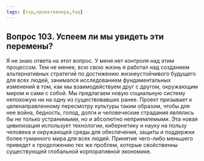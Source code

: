 ```yaml
---
tags: [tvp,проектвенера,faq]
---
```

## Вопрос 103. Успеем ли мы увидеть эти перемены?

Я не знаю ответа на этот вопрос. У меня нет контроля над этим процессом. Тем не менее, всю свою жизнь я работал над созданием альтернативных стратегий по достижению жизнеустойчивого будущего для всех людей, занимался исследованием фундаментальных изменений в том, как мы взаимодействуем друг с другом, окружающим миром и сами с собой. Мы предлагаем новую социальную систему непохожую ни на одну из существовавших ранее. Проект призывает к целенаправленному пересмотру культуры таким образом, чтобы для нее война, бедность, голод, долги и человеческие страдания являлись бы не только устранимыми, но и абсолютно неприемлемыми. Эта новая цивилизация использует технологии, кибернетику и науку на пользу человека и окружающей среды для обеспечения, защиты и поддержки более гуманного мира для всех людей. Принятие чего-либо меньшего приведет к продолжению тех же проблем, которые свойственны существующей глобальной корпоративной экономике.